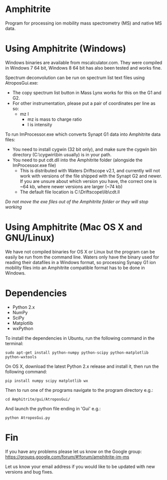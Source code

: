 Amphitrite
==========

Program for processing ion mobility mass spectrometry (MS) and native MS data.

Using Amphitrite (Windows)
==========================

Windows binaries are available from mscalculator.com. They were compiled in Windows 7 64 bit, Windows 8 64 bit has also been tested and works fine.

Spectrum deconvolution can be run on spectrum list text files using AtroposGui.exe:
- The copy spectrum list button in Mass Lynx works for this on the G1 and G2.
- For other instrumentation, please put a pair of coordinates per line as so:
  - mz I
    - mz is mass to charge ratio
    - I is intensity

To run ImProcessor.exe which converts Synapt G1 data into Amphitrite data files:
- You need to install cygwin (32 bit only), and make sure the cygwin bin directory (C:\cygwin\bin usually) is in your path.
- You need to put cdt.dll into the Amphitrite folder (alongside the ImProcessor.exe file)
  - This is distributed with Waters Driftscope v2.1, and currently will not work with versions of the file shipped with the Synapt G2 and newer.
    If you are unsure about which version you have, the correct one is ~64 kb, where newer versions are larger (~74 kb)
  - The default file location is C:\Driftscope\lib\cdt.ll


*Do not move the exe files out of the Amphitrite folder or they will stop working*

Using Amphitrite (Mac OS X and GNU/Linux)
=========================================

We have not compiled binaries for OS X or Linux but the program can be easily be run from the command line.	
Waters only have the binary used for reading their datafiles in a Windows format, so processing Synapy G1 ion mobility files into an Amphitrite compatible format has to be done in Windows.

Dependencies
============

- Python 2.x
- NumPy
- SciPy
- Matplotlib
- wxPython 

To install the dependencies in Ubuntu, run the following command in the terminal:

``sudo apt-get install python-numpy python-scipy python-matplotlib python-wxtools``

On OS X, download the latest Python 2.x release and install it, then run the following command:

``pip install numpy scipy matplotlib wx``


Then to run one of the programs navigate to the program directory e.g.:

``cd Amphitrite/gui/AtroposGui/ ``

And launch the python file ending in 'Gui' e.g.:

``python AtroposGui.py``

Fin
===

If you have any problems please let us know on the Google group:
https://groups.google.com/forum/#!forum/amphitrite-im-ms

Let us know your email address if you would like to be updated with new versions and bug fixes.



 